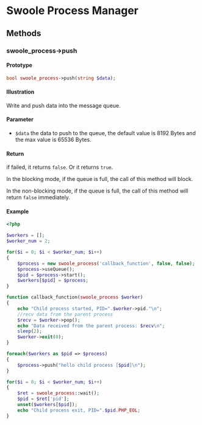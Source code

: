 # Swoole Process Manager

## Methods 

### swoole_process->push

#### Prototype

```php
bool swoole_process->push(string $data);
```

#### Illustration

Write and push data into the message queue.

#### Parameter

- `$data` the data to push to the queue, the default value is 8192 Bytes and the max value is 65536 Bytes.

#### Return

if failed, it returns `false`. Or it returns `true`.

In the blocking mode, if the queue is full, the call of this method will block.

In the non-blocking mode, if the queue is full, the call of this method will return `false` immediately.

#### Example
``` php
<?php

$workers = [];
$worker_num = 2;

for($i = 0; $i < $worker_num; $i++)
{
    $process = new swoole_process('callback_function', false, false);
    $process->useQueue();
    $pid = $process->start();
    $workers[$pid] = $process;
}

function callback_function(swoole_process $worker)
{
    echo "Child process started, PID=".$worker->pid."\n";
    //recv data from the parent process
    $recv = $worker->pop();
    echo "Data received from the parent process: $recv\n";
    sleep(2);
    $worker->exit(0);
}

foreach($workers as $pid => $process)
{
    $process->push("hello child process [$pid]\n");
}

for($i = 0; $i < $worker_num; $i++)
{
    $ret = swoole_process::wait();
    $pid = $ret['pid'];
    unset($workers[$pid]);
    echo "Child process exit, PID=".$pid.PHP_EOL;
}
```
